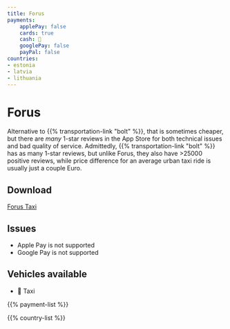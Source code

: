 ```yaml
---
title: Forus
payments:
    applePay: false
    cards: true
    cash: 🚕
    googlePay: false
    payPal: false
countries:
- estonia
- latvia
- lithuania
---
```


# Forus
Alternative to {{% transportation-link "bolt" %}}, that is sometimes cheaper, but there are _many_ 1-star reviews in the App Store for both technical issues and bad quality of service. Admittedly, {{% transportation-link "bolt" %}} has as many 1-star reviews, but unlike Forus, they also have >25000 positive reviews, while price difference for an average urban taxi ride is usually just a couple Euro.

## Download
[Forus Taxi](https://forus.eu/) 

## Issues
- Apple Pay is not supported
- Google Pay is not supported

## Vehicles available
- 🚕 Taxi

{{% payment-list %}}

{{% country-list %}}
